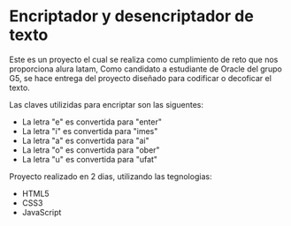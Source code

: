 # Encriptador y desencriptador de texto


Este es un proyecto el cual se realiza como cumplimiento de reto que nos proporciona alura latam, Como candidato a estudiante de Oracle del grupo G5,
se hace entrega del proyecto diseñado para codificar o decoficar el texto.

Las claves utilizidas para encriptar son las siguentes:

- La letra "e" es convertida para "enter"
- La letra "i" es convertida para "imes"
- La letra "a" es convertida para "ai"
- La letra "o" es convertida para "ober"
- La letra "u" es convertida para "ufat"

Proyecto realizado en 2 dias, utilizando las tegnologias:

- HTML5
- CSS3
- JavaScript